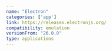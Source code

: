 ```yaml
---
name: "Electron"
categories: ['app']
link: https://releases.electronjs.org/
compatibility: emulation
versionFrom: "26.0.0"
type: applications
---
```


